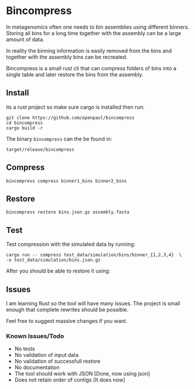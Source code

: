 # Bincompress

In metagenomics often one needs to bin assemblies using different binners.
Storing all bins for a long time together with the assembly can 
be a large amount of data.

In reality the binning information is easily removed from the bins and
together with the assembly bins can be recreated.

Bincompress is a small rust cli that can compress folders of bins
into a single table and later restore the bins from the assembly.


## Install

its a rust project so make sure cargo is installed then run:

```
git clone https://github.com/openpaul/bincompress
cd bincompress
cargo build -r
```

The binary `bincompress` can the be found in:

`target/release/bincompress`


## Compress
```
bincompress compress binner1_bins binner2_bins
```

## Restore 
```
bincompress restore bins.json.gz assembly.fasta 
```


## Test

Test compression with the simulated data by running:

```
cargo run -- compress test_data/simulation/bins/binner_{1,2,3,4}  \
-o test_data/simulation/bins.json.gz
```
After you should be able to restore it using:


## Issues

I am learning Rust so the tool will have many issues. 
The project is small enough that complete rewrites should be possible.

Feel free to suggest massive changes if you want.

### Known Issues/Todo
- No tests
- No validation of input data
- No validation of successfull restore
- No documentation
- The tool should work with JSON [Done, now using json]
- Does not retain order of contigs [It does now]
